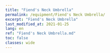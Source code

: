 ```yaml
---
title: "Fiend's Neck Umbrella"
permalink: /equipment/Fiend's Neck Umbrella/
excerpt: "Fiend's Neck Umbrella"
last_modified_at: 2021-01-25
lang: en
ref: "Fiend's Neck Umbrella.md"
toc: false
classes: wide
---
```


